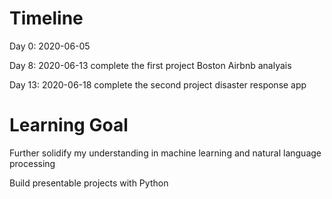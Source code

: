 

# Timeline 

Day 0: 2020-06-05 

Day 8: 2020-06-13 complete the first project Boston Airbnb analyais 

Day 13: 2020-06-18 complete the second project disaster response app

# Learning Goal

Further solidify my understanding in machine learning and natural language processing

Build presentable projects with Python 

